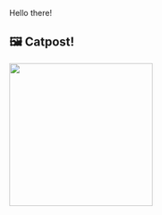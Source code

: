 Hello there!



## 🖼️ Catpost!

<sub>
    <img src="https://cdn2.thecatapi.com/images/MTcxNTQ1OQ.jpg" height="256">
</sub>

